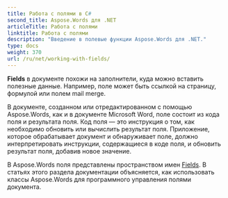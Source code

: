 ```yaml
---
title: Работа с полями в C#
second_title: Aspose.Words для .NET
articleTitle: Работа с полями
linktitle: Работа с полями
description: "Введение в полевые функции Aspose.Words для .NET."
type: docs
weight: 370
url: /ru/net/working-with-fields/
---
```


**Fields** в документе похожи на заполнители, куда можно вставить полезные данные. Например, поле может быть ссылкой на страницу, формулой или полем mail merge.

В документе, созданном или отредактированном с помощью Aspose.Words, как и в документе Microsoft Word, поле состоит из кода поля и результата поля. Код поля — это инструкция о том, как необходимо обновить или вычислить результат поля. Приложение, которое обрабатывает документ и обнаруживает поле, должно интерпретировать инструкции, содержащиеся в коде поля, и обновить результат поля, добавив новое значение.

В Aspose.Words поля представлены пространством имен [Fields](https://reference.aspose.com/words/ru/net/aspose.words.fields/). В статьях этого раздела документации объясняется, как использовать классы Aspose.Words для программного управления полями документа.